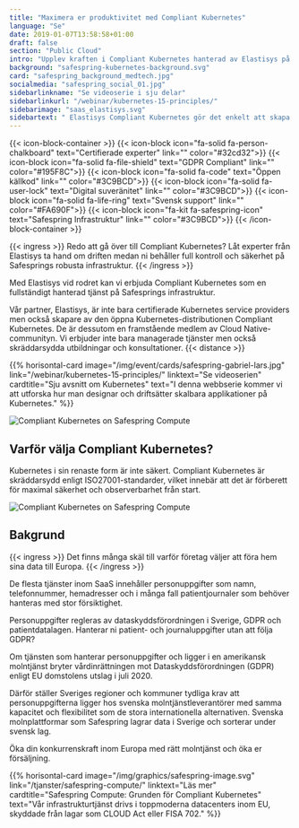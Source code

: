 ```yaml
---
title: "Maximera er produktivitet med Compliant Kubernetes"
language: "Se"
date: 2019-01-07T13:58:58+01:00
draft: false
section: "Public Cloud"
intro: "Upplev kraften i Compliant Kubernetes hanterad av Elastisys på Safesprings infrastruktur."
background: "safespring-kubernetes-background.svg"
card: "safespring_background_medtech.jpg"
socialmedia: "safespring_social_01.jpg"
sidebarlinkname: "Se videoserie i sju delar"
sidebarlinkurl: "/webinar/kubernetes-15-principles/"
sidebarimage: "saas_elastisys.svg"
sidebartext: " Elastisys Compliant Kubernetes gör det enkelt att skapa kluster med hög regelefterlevnad, medan vi ser till att er infrastruktur är optimerad för era specifika behov."
---
```


{{< icon-block-container >}}
    {{< icon-block icon="fa-solid fa-person-chalkboard" text="Certifierade experter" link="" color="#32cd32">}}
    {{< icon-block icon="fa-solid fa-file-shield" text="GDPR Compliant" link="" color="#195F8C">}}
    {{< icon-block icon="fa-solid fa-code" text="Öppen källkod" link="" color="#3C9BCD">}}
    {{< icon-block icon="fa-solid fa-user-lock" text="Digital suveränitet" link="" color="#3C9BCD">}}
    {{< icon-block icon="fa-solid fa-life-ring" text="Svensk support" link="" color="#FA690F">}}
    {{< icon-block icon="fa-kit fa-safespring-icon" text="Safespring Infrastruktur" link="" color="#3C9BCD">}}
{{< /icon-block-container >}}

{{< ingress >}}
Redo att gå över till Compliant Kubernetes? Låt experter från Elastisys ta hand om driften medan ni behåller full kontroll och säkerhet på Safesprings robusta infrastruktur.
{{< /ingress >}}

Med Elastisys vid rodret kan vi erbjuda Compliant Kubernetes som en fullständigt hanterad tjänst på Safesprings infrastruktur.

Vår partner, Elastisys, är inte bara certifierade Kubernetes service providers men också skapare av den öppna Kubernetes-distributionen Compliant Kubernetes. De är dessutom en framstående medlem av Cloud Native-communityn. Vi erbjuder inte bara managerade tjänster men också skräddarsydda utbildningar och konsultationer.
{{< distance >}}

{{% horisontal-card image="/img/event/cards/safespring-gabriel-lars.jpg" link="/webinar/kubernetes-15-principles/" linktext="Se videoserien" cardtitle="Sju avsnitt om Kubernetes" text="I denna webbserie kommer vi att utforska hur man designar och driftsätter skalbara applikationer på Kubernetes." %}}

<!--
<div class="videoplayer">
  <div class="iframe-aspect-ratio iframe responsive-container">
    <div id="player">
    </div>
  </div>
  <script>
    var tag = document.createElement('script');
    tag.src = "https://www.youtube.com/iframe_api";
    var firstScriptTag = document.getElementsByTagName('script')[0];
    firstScriptTag.parentNode.insertBefore(tag, firstScriptTag);
    var player;
    function onYouTubeIframeAPIReady() {
      player = new YT.Player('player', {
        videoId: 'Ae2GVatxzS8',
        playerVars: {
          'modestbranding': 1,
          'iv_load_policy': 3
        },
      });
    }
    function setCurrentTime(slideNum) {
      var object = [ 0, 64, 253, 429, 579, 695, 814, 884, 950, 990, 1032 ];
      player.seekTo(object[slideNum]);
    }
  </script>
  <h3>Avsnitt</h3>
  <div class="playlist">
    <ul>
      <a href="javascript:void(0);" onclick="setCurrentTime(0)"><li>Intro <span>00:00</span></li></a>
      <a href="javascript:void(0);" onclick="setCurrentTime(1)"><li>Access control <span>01:04</span></li></a>
      <a href="javascript:void(0);" onclick="setCurrentTime(2)"><li>Logging <span>04:13</span></li></a>
      <a href="javascript:void(0);" onclick="setCurrentTime(3)"><li>Backup <span>07:09</span></li></a>
      <a href="javascript:void(0);" onclick="setCurrentTime(4)"><li>Continuous compliance <span>09:39</span></li></a>
      <a href="javascript:void(0);" onclick="setCurrentTime(5)"><li>Vulnerability management <span>11:35</span></li></a>
      <a href="javascript:void(0);" onclick="setCurrentTime(6)"><li>Intrusion detection <span>13:34</span></li></a>
      <a href="javascript:void(0);" onclick="setCurrentTime(7)"><li>Network security <span>14:44</span></li></a>
      <a href="javascript:void(0);" onclick="setCurrentTime(8)"><li>Use of cryptography <span>15:50</span></li></a>
      <a href="javascript:void(0);" onclick="setCurrentTime(9)"><li>Capacity management <span>16:30</span></li></a>
      <a href="javascript:void(0);" onclick="setCurrentTime(10)"><li>Sammanfattning <span>17:12</span></li></a>
    </ul>
  </div>
</div>
-->

![Compliant Kubernetes on Safespring Compute](/img/saas/elastisys-safespring-compliant-kubernetes-pyramid.svg)


## Varför välja Compliant Kubernetes?
Kubernetes i sin renaste form är inte säkert. Compliant Kubernetes är skräddarsydd enligt ISO27001-standarder, vilket innebär att det är förberett för maximal säkerhet och observerbarhet från start.

![Compliant Kubernetes on Safespring Compute](/img/saas/safespring-compliant-kubernetes-chart.svg)

## Bakgrund
{{< ingress >}}
Det finns många skäl till varför företag väljer att föra hem sina data till Europa.
{{< /ingress >}}

De flesta tjänster inom SaaS innehåller personuppgifter som namn, telefonnummer, hemadresser och i många fall patientjournaler som behöver hanteras med stor försiktighet.

Personuppgifter regleras av dataskyddsförordningen i Sverige, GDPR och patientdatalagen. Hanterar ni patient- och journaluppgifter utan att följa GDPR?

Om tjänsten som hanterar personuppgifter och ligger i en amerikansk molntjänst bryter vårdinrättningen mot Dataskyddsförordningen (GDPR) enligt EU domstolens utslag i juli 2020.

Därför ställer Sveriges regioner och kommuner tydliga krav att personuppgifterna ligger hos svenska molntjänstleverantörer med samma kapacitet och flexibilitet som de stora internationella alternativen. Svenska molnplattformar som Safespring lagrar data i Sverige och sorterar under svensk lag.

Öka din konkurrenskraft inom Europa med rätt molntjänst och öka er försäljning.

{{% horisontal-card image="/img/graphics/safespring-image.svg" link="/tjanster/safespring-compute/" linktext="Läs mer" cardtitle="Safespring Compute: Grunden för Compliant Kubernetes" text="Vår infrastrukturtjänst drivs i toppmoderna datacenters inom EU, skyddade från lagar som CLOUD Act eller FISA 702." %}}

